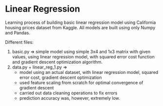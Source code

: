 # Linear Regression

Learning process of building basic linear regression model using California housing prices dataset from Kaggle. All models are built using only Numpy and Pandas. 

Different files:
1. basic.py => simple model using simple 3x4 and 1x3 matrix with given values, using linear regression model, with squared error cost function and gradient descent optimization algorithm.
2. data.py + linear_reg_1.py =>
   - model using an actual dataset, with linear regression model, squared error cost, gradient descent optimization
   - used feature scaling from scratch for optimal convergence of gradient descent
   - carried out data cleaning operations to fix errors
   - prediction accuracy was, however, extremely low.
      
